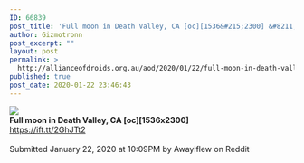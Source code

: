 ```yaml
---
ID: 66839
post_title: 'Full moon in Death Valley, CA [oc][1536&#215;2300] &#8211; Seen on Reddit'
author: Gizmotronn
post_excerpt: ""
layout: post
permalink: >
  http://allianceofdroids.org.au/aod/2020/01/22/full-moon-in-death-valley-ca-oc1536x2300-seen-on-reddit/
published: true
post_date: 2020-01-22 23:46:43
---
```

<img src="https://i.redd.it/inqk21yz7cc41.jpg"><br>
<b>Full moon in Death Valley, CA [oc][1536x2300]</b><br>
https://ift.tt/2GhJTt2<br>
<br>
Submitted January 22, 2020 at 10:09PM by Awayiflew on Reddit<br>